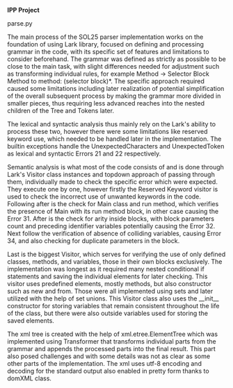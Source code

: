 **IPP Project**

parse.py

The main process of the SOL25 parser implementation works on the
foundation of using Lark library, focused on defining and processing
grammar in the code, with its specific set of features and limitations
to consider beforehand. The grammar was defined as strictly as possible
to be close to the main task, with slight differences needed for
adjustment such as transforming individual rules, for example Method →
Selector Block Method to method: (selector block)\*. The specific
approach required caused some limitations including later realization of
potential simplification of the overall subsequent process by making the
grammar more divided in smaller pieces, thus requiring less advanced
reaches into the nested children of the Tree and Tokens later.

The lexical and syntactic analysis thus mainly rely on the Lark's
ability to process these two, however there were some limitations like
reserved keyword use, which needed to be handled later in the
implementation. The builtin exceptions handle the UnexpectedCharacters
and UnexpectedToken as lexical and syntactic Errors 21 and 22
respectively.

Semantic analysis is what most of the code consists of and is done
through Lark's Visitor class instances and topdown approach of passing
through them, individually made to check the specific error which were
expected. They execute one by one, however firstly the Reserved Keyword
visitor is used to check the incorrect use of unwanted keywords in the
code. Following after is the check for Main class and run method, which
verifies the presence of Main with its run method block, in other case
causing the Error 31. After is the check for arity inside blocks, with
block parameters count and preceding identifier variables potentially
causing the Error 32. Next follow the verification of absence of
colliding variables, causing Error 34, and also checking for duplicate
parameters in the block.

Last is the biggest Visitor, which serves for verifying the use of only
defined classes, methods, and variables, those in their own blocks
exclusively. The implementation was longest as it required many nested
conditional if statements and saving the individual elements for later
checking. This visitor uses predefined elements, mostly methods, but
also constructor such as new and from. Those were all implemented using
sets and later utilized with the help of set unions. This Visitor class
also uses the \_\_init\_\_ constructor for storing variables that remain
consistent throughout the life of the class, but there were also outside
variables used for storing the saved elements.

The xml tree is created with the help of xml.etree.ElementTree which was
implemented using Transformer that transforms individual parts from the
grammar and appends the processed parts into the final result. This part
also posed challenges and with some details was not as clear as some
other parts of the implementation. The xml uses utf-8 encoding and
decoding for the standard output also enabled in pretty form thanks to
domXML class.
